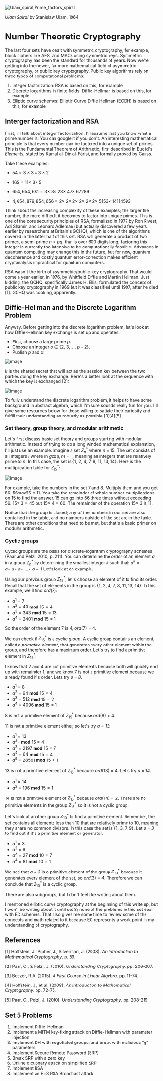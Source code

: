 ![Ulam_spiral,Prime_factors_spiral](https://github.com/andykeefe/andykeefe/assets/154836099/53478f87-74a5-4ad6-a3ee-274c9235940f)

_Ulam Spiral_ by Stanisław Ulam, 1964


# Number Theoretic Cryptography


The last four sets have dealt with symmetric cryptography, for example, block ciphers like AES, and MACs using symmetric keys. Symmetric cryptography has been the standard for thousands of years. Now we're getting into the newer, far more mathematical field of asymmetric cryptography, or public key cryptography. Public key algorithms rely on three types of computational problems:

1. Integer factorization: RSA is based on this, for example
2. Discrete logarithms in finite fields: Diffie-Hellman is based on this, for example
3. Elliptic curve schemes: Elliptic Curve Diffie Hellman (ECDH) is based on this, for example 

## Interger factorization and RSA

First, I'll talk about integer factorization. I'll assume that you know what a prime number is. You can google it if you don't. An interesting mathematical principle is that every number can be factored into a unique set of primes. This is the Fundamental Theorem of Arithmetic, first described in Euclid's _Elements_, stated by Kamal al-Din al-Fārisī, and formally proved by Gauss. 

Take these examples:

- $`54 = 3\times 3\times 3 \times 2 `$


- $`165 = 11 \times\ 3 \times\ 5 `$


- $`654,654,681 = 3 \times\ 3 \times\ 23 \times\ 47 \times\ 67289 `$


- $`4,654,879,854,656 = 2 \times\ 2 \times\ 2 \times\ 2 \times\ 2 \times\ 2 \times\ 5153 \times\ 14114593`$

Think about the increasing complexity of these examples; the larger the number, the more difficult it becomes to factor into unique primes. This is one of the core security principles of RSA, formalized in 1977 by Ron Rivest, Adi Shamir, and Leonard Adleman (but actually discovered a few years earlier by researchers at Britain's GCHQ), which is one of the algorithms covered in the latter half of this set. RSA will generate a product of two primes, a semi-prime $` n = pq `$, that is over 600 digits long; factoring this integer is currently too intensive to be computationally feasible. Advances in quantum computing may change this in the future, but for now, quantum decoherence and costly quantum error-correction makes efficient cryptanalysis impractical for quantum computers.

RSA wasn't the birth of asymmetric/public-key cryptography. That would come a year earlier, in 1976, by Whitfield Diffie and Martin Hellman. Just kidding, the GCHQ, specifically James H. Ellis, formulated the concept of public key cryptography in 1969 but it was classified until 1997, after he died [1]. GCHQ was cooking, apparently. 

## Diffie-Hellman and the Discrete Logarithm Problem

Anyway. Before getting into the discrete logarithm problem, let's look at how Diffie-Hellman key exchange is set up and operates. 

- First, choose a large prime _p_.
- Choose an integer α ∈ {2, 3, ..., _p_ - 2}.
- Publish _p_ and α

![image](https://github.com/andykeefe/andykeefe/assets/154836099/f21ea42e-8324-4df2-9483-eac5c0b601a0)

_k_ is the shared secret that will act as the session key between the two parties doing the key exchange.
Here's a better look at the sequence with which the key is exchanged [2]:

![image](https://github.com/andykeefe/andykeefe/assets/154836099/eaa49610-d4d7-4c11-a7e4-9952248e7ad9)


To fully understand the discrete logarithm problem, it helps to have some background in abstract algebra, which I'm sure sounds really fun for you. I'll give some resources below for those willing to satiate their curiosity and fulfill their understanding as robustly as possible [3][4][5].

### Set theory, group theory, and modular arithmetic

Let's first discuss basic set theory and groups starting with modular arithmetic. Instead of trying to do a long winded mathematical explanation, I'll just use an example. Imagine a set $`Z^*_n `$ where _n_ = 15. The set consists of all integers _i_ where in $`gcd(i, n) = 1 `$, meaning all integers that are relatively prime to _n_. In this case, the set is {1, 2, 4, 7, 8, 11, 13, 14}. Here is the multiplication table for $` Z^*_{15} `$:

![image](https://github.com/andykeefe/andykeefe/assets/154836099/72830ea5-713a-40fd-a311-4a84554b3152)

For example, take the numbers in the set 7 and 8. Multiply them and you get 56. $` 56 mod 15 = 11 `$. You take the remainder of whole number multiplications on 15 to find the answer. 15 can go into 56 three times without exceeding 56. $` 15 \times\ 3 = 45 `$ but $`15 \times\ 4 = 60 `$. The remainder of the operation $` 15 \times\ 3 `$ is 11. 

Notice that the group is closed; any of the numbers in our set are also contained in the table, and no numbers outside of the set are in the table. There are other conditions that need to be met, but that's a basic primer on modular arithmetic. 

### Cyclic groups

Cyclic groups are the basis for discrete-logarithm cryptography schemes (Paar and Pelzl, 2010, p. 211). You can determine the _order_ of an element _a_ in a group $`Z^*_n`$ by determining the smallest integer _k_ such that:
$`a^k = a \circ\ a \circ\ a \circ\  ...  \circ\ a = 1`$ Let's look at an example.

Using our previous group $` Z^*_{15} `$, let's choose an element of it to find its order. Recall that the set of elements in the group is {1, 2, 4, 7, 8, 11, 13, 14}. In this example, we'll find _ord_(_7_):
- $` a^1 = 7 `$
- $`a^2 = 49 `$ **mod** $` 15 = 4 `$
- $`a^3 = 343  `$ **mod** $` 15 = 13 `$
- $` a^4 = 2401 `$ **mod** $` 15 = 1 `$

So the order of the element 7 is 4, $` ord(7) = 4 `$.

We can check if $` Z^*_{15} `$ is a _cyclic group_. A cyclic group contains an element, called a _primative element_, that generates every other element within the group, and therefore has a maximum order. Let's try to find a primitive element in $` Z^*_{15} `$:

I know that 2 and 4 are not primitive elements because both will quickly end up with remainder 1, and we know 7 is not a primitive element because we already found it's order. Lets try _a = 8_.

- $` a^1 = 8 `$
- $` a^2 = 64 `$ **mod** $` 15 = 4 `$
- $` a^3 = 512 `$ **mod** $` 15 = 2 `$
- $`a^4 = 4096 `$  **mod** $` 15 = 1 `$

8 is not a primitive element of $` Z^*_{15} `$ because $`ord(8) = 4`$. 

11 is not a primitive element either, so let's try _a = 13_:
- $`a^1 = 13 `$
- $`a^2 =  `$ **mod** $` 15 = 4 `$
- $` a^3 = 2197 `$ **mod** $` 15 = 7 `$
- $` a^4 = 64 `$ **mod** $` 15 = 4 `$  
-  $`a^5 = 28561 `$ **mod** $` 15 = 1 `$

13 is not a primitive element of $` Z^*_{15} `$ because  $`ord(13) = 4`$. Let's try _a = 14_.

- $` a^1 = 14 `$
- $`a^2 = 196 `$ **mod** $` 15 = 1 `$

14 is not a primitive element of $` Z^*_{15} `$ because $` ord(14) = 2 `$. There are no primitive elements in the group $` Z^*_{15} `$ so it is not a cyclic group. 

Let's look at another group $` Z^*_{10} `$ to find a primitive element. Remember, the set contains all elements less than 10 that are relatively prime to 10, meaning they share no common divisors. In this case the set is {1, 3, 7, 9}. Let _a = 3_ to find out if it's a primitive element or generator.

- $`a^1 = 3 `$ 
- $`a^2 = 9 `$
- $`a^3 = 27 `$ **mod** $` 10 = 7 `$
- $`a^4 = 81 `$ **mod** $` 10 = 1 `$

We see that _a = 3_ is a primitive element of the group $` Z^*_{10} `$ because it generates every element of the set, so _ord_(3) = _4_. Therefore we can conclude that $` Z^*_{10} `$ is a cyclic group.

There are also subgroups, but I don't feel like writing about them.

I mentioned elliptic curve cryptography at the beginning of this write up, but I won't be writing about it until set 8; none of the problems in this set deal with EC schemes. That also gives me some time to review some of the concepts and math related to it because EC represents a weak point in my understanding of cryptography.

## References

[1] Hoffstein, J., Pipher, J., Silverman, J. (2008). _An Introduction to Mathematical Cryptography_. p. 59.

[2] Paar, C., & Pelzl, J. (2010). _Understanding Cryptography_. pp. 206-207.

[3] Beezer, R.A. (2015). _A First Course in Linear Algebra_. pp. 11-74.

[4] Hoffstein, J., et al. (2008). _An Introduction to Mathematical Cryptography_. pp. 72-75.

[5] Paar, C., Pelzl, J. (2010). _Understanding Cryptography_. pp. 208-219


Set 5 Problems
------------------------------------------
1. Implement Diffie-Hellman
2. Implement a MITM key-fixing attack on Diffie-Hellman with parameter injection
3. Implement DH with negotiated groups, and break with malicious "g" parameters
4. Implement Secure Remote Password (SRP)
5. Break SRP with a zero key
6. Offline dictionary attack on simplified SRP
7. Implement RSA
8. Implement an E=3 RSA Broadcast attack

